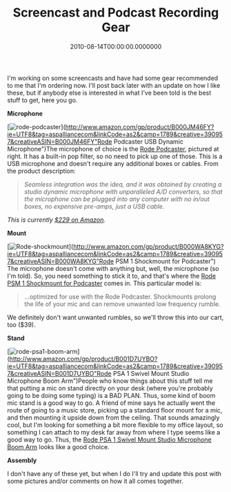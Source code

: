﻿---
title: Screencast and Podcast Recording Gear
date: "2010-08-14T00:00:00.0000000"
featuredImage: /img/asus.jpg
---

I'm working on some screencasts and have had some gear recommended to me that I'm ordering now. I'll post back later with an update on how I like these, but if anybody else is interested in what I've been told is the best stuff to get, here you go.

**Microphone**

[![rode-podcaster](/img/rode-podcaster_3.jpg "rode-podcaster")](http://www.amazon.com/gp/product/B000JM46FY?ie=UTF8&tag=aspalliancecom&linkCode=as2&camp=1789&creative=390957&creativeASIN=B000JM46FY"Rode Podcaster USB Dynamic Microphone")The microphone of choice is the [Rode Podcaster](http://www.amazon.com/gp/product/B000JM46FY?ie=UTF8&tag=aspalliancecom&linkCode=as2&camp=1789&creative=390957&creativeASIN=B000JM46FY), pictured at right. It has a built-in pop filter, so no need to pick up one of those. This is a USB microphone and doesn't require any additional boxes or cables. From the product description:

> _Seamless integration was the idea, and it was obtained by creating a studio dynamic microphone with unparalleled A/D converters, so that the microphone can be plugged into any computer with no in/out boxes, no expensive pre-amps, just a USB cable._

_This is currently [$229 on Amazon](http://www.amazon.com/gp/product/B000JM46FY?ie=UTF8&tag=aspalliancecom&linkCode=as2&camp=1789&creative=390957&creativeASIN=B000JM46FY)._

**Mount**

[![Rode-shockmount](/img/Rode-shockmount_3.jpg"Rode-shockmount")](http://www.amazon.com/gp/product/B000WA8KYG?ie=UTF8&tag=aspalliancecom&linkCode=as2&camp=1789&creative=390957&creativeASIN=B000WA8KYG"Rode PSM 1 Shockmount for Podcaster") The microphone doesn't come with anything but, well, the microphone (so I'm told). So, you need something to stick it to, and that's where the [Rode PSM 1 Shockmount for Podcaster](http://www.amazon.com/gp/product/B000WA8KYG?ie=UTF8&tag=aspalliancecom&linkCode=as2&camp=1789&creative=390957&creativeASIN=B000WA8KYG) comes in. This particular model is:

> …optimized for use with the Rode Podcaster. Shockmounts prolong the life of your mic and can remove unwanted low frequency rumble.

We definitely don't want unwanted rumbles, so we'll throw this into our cart, too ($39).

**Stand**

[![rode-psa1-boom-arm](/img/rode-psa1-boom-arm_3.jpg"rode-psa1-boom-arm")](http://www.amazon.com/gp/product/B001D7UYBO?ie=UTF8&tag=aspalliancecom&linkCode=as2&camp=1789&creative=390957&creativeASIN=B001D7UYBO"Rode PSA 1 Swivel Mount Studio Microphone Boom Arm")People who know things about this stuff tell me that putting a mic on stand directly on your desk (where you're probably going to be doing some typing) is a BAD PLAN. Thus, some kind of boom mic stand is a good way to go. A friend of mine says he actually went the route of going to a music store, picking up a standard floor mount for a mic, and then mounting it upside down from the ceiling. That sounds amazingly cool, but I'm looking for something a bit more flexible to my office layout, so something I can attach to my desk far away from where I type seems like a good way to go. Thus, the [Rode PSA 1 Swivel Mount Studio Microphone Boom Arm](http://www.amazon.com/gp/product/B001D7UYBO?ie=UTF8&tag=aspalliancecom&linkCode=as2&camp=1789&creative=390957&creativeASIN=B001D7UYBO) looks like a good choice.

**Assembly**

I don't have any of these yet, but when I do I'll try and update this post with some pictures and/or comments on how it all comes together.

